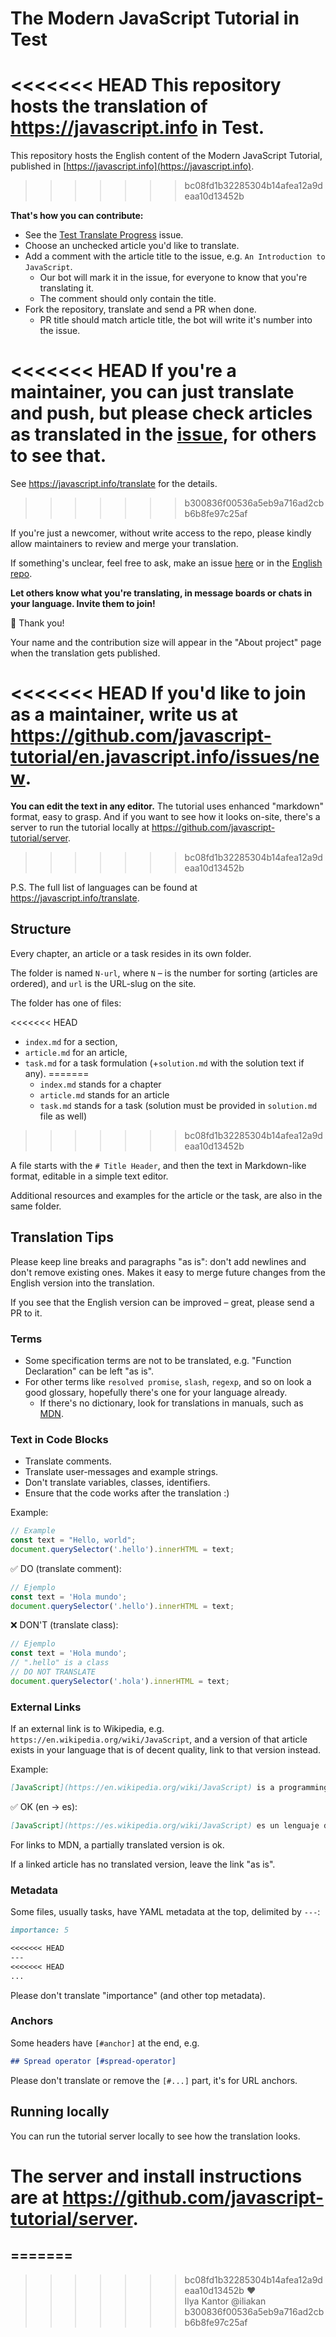 # The Modern JavaScript Tutorial in Test

<<<<<<< HEAD
This repository hosts the translation of <https://javascript.info> in Test.
=======
This repository hosts the English content of the Modern JavaScript Tutorial, published in [https://javascript.info](https://javascript.info).
>>>>>>> bc08fd1b32285304b14afea12a9deaa10d13452b

**That's how you can contribute:**

- See the [Test Translate Progress](https://github.com/javascript-tutorial/test.javascript.info/issues/26) issue.
- Choose an unchecked article you'd like to translate.
- Add a comment with the article title to the issue, e.g. `An Introduction to JavaScript`.
    - Our bot will mark it in the issue, for everyone to know that you're translating it.
    - The comment should only contain the title.
- Fork the repository, translate and send a PR when done.
    - PR title should match article title, the bot will write it's number into the issue.

<<<<<<< HEAD
If you're a maintainer, you can just translate and push, but please check articles as translated in the [issue](https://github.com/javascript-tutorial/test.javascript.info/issues/26), for others to see that.
=======
See <https://javascript.info/translate> for the details.
>>>>>>> b300836f00536a5eb9a716ad2cbb6b8fe97c25af

If you're just a newcomer, without write access to the repo, please kindly allow maintainers to review and merge your translation.
   
If something's unclear, feel free to ask, make an issue [here](https://github.com/javascript-tutorial/test.javascript.info/issues/new) or in the [English repo](https://github.com/javascript-tutorial/en.javascript.info/issues/new). 
    
**Let others know what you're translating, in message boards or chats in your language. Invite them to join!**

🎉 Thank you!

Your name and the contribution size will appear in the "About project" page when the translation gets published.

<<<<<<< HEAD
If you'd like to join as a maintainer, write us at <https://github.com/javascript-tutorial/en.javascript.info/issues/new>.
=======
**You can edit the text in any editor.** The tutorial uses enhanced "markdown" format, easy to grasp. And if you want to see how it looks on-site, there's a server to run the tutorial locally at <https://github.com/javascript-tutorial/server>.
>>>>>>> bc08fd1b32285304b14afea12a9deaa10d13452b

P.S. The full list of languages can be found at <https://javascript.info/translate>.

## Structure

Every chapter, an article or a task resides in its own folder.

The folder is named `N-url`, where `N` – is the number for sorting (articles are ordered), and `url` is the URL-slug on the site.

The folder has one of files:

<<<<<<< HEAD
- `index.md` for a section,
- `article.md` for an article,
- `task.md` for a task formulation (+`solution.md` with the solution text if any).
=======
  - `index.md` stands for a chapter
  - `article.md` stands for an article
  - `task.md` stands for a task (solution must be provided in `solution.md` file as well)
>>>>>>> bc08fd1b32285304b14afea12a9deaa10d13452b

A file starts with the `# Title Header`, and then the text in Markdown-like format, editable in a simple text editor. 

Additional resources and examples for the article or the task, are also in the same folder.

## Translation Tips

Please keep line breaks and paragraphs "as is": don't add newlines and don't remove existing ones. Makes it easy to merge future changes from the English version into the translation. 

If you see that the English version can be improved – great, please send a PR to it.

### Terms

- Some specification terms are not to be translated, e.g. "Function Declaration" can be left "as is".
- For other terms like `resolved promise`, `slash`, `regexp`, and so on look a good glossary, hopefully there's one for your language already.
    - If there's no dictionary, look for translations in manuals, such as [MDN](https://developer.mozilla.org/en-US/).

### Text in Code Blocks

- Translate comments.
- Translate user-messages and example strings.
- Don't translate variables, classes, identifiers.
- Ensure that the code works after the translation :)

Example:

```js
// Example
const text = "Hello, world";
document.querySelector('.hello').innerHTML = text;
```

✅ DO (translate comment):

```js
// Ejemplo
const text = 'Hola mundo';
document.querySelector('.hello').innerHTML = text;
```

❌ DON'T (translate class):

```js
// Ejemplo
const text = 'Hola mundo';
// ".hello" is a class
// DO NOT TRANSLATE
document.querySelector('.hola').innerHTML = text;
```

### External Links

If an external link is to Wikipedia, e.g. `https://en.wikipedia.org/wiki/JavaScript`, and a version of that article exists in your language that is of decent quality, link to that version instead.

Example:

```md
[JavaScript](https://en.wikipedia.org/wiki/JavaScript) is a programming language.
```

✅ OK (en -> es):

```md
[JavaScript](https://es.wikipedia.org/wiki/JavaScript) es un lenguaje de programación.
```

For links to MDN, a partially translated version is ok.

If a linked article has no translated version, leave the link "as is".

### Metadata

Some files, usually tasks, have YAML metadata at the top, delimited by `---`:

```md
importance: 5

<<<<<<< HEAD
---
<<<<<<< HEAD
...
```

Please don't translate "importance" (and other top metadata).

### Anchors

Some headers have `[#anchor]` at the end, e.g.

```md
## Spread operator [#spread-operator]
```

Please don't translate or remove the `[#...]` part, it's for URL anchors.

## Running locally

You can run the tutorial server locally to see how the translation looks.

The server and install instructions are at <https://github.com/javascript-tutorial/server>. 
=======
=======
---  
>>>>>>> bc08fd1b32285304b14afea12a9deaa10d13452b
♥  
Ilya Kantor @iliakan
>>>>>>> b300836f00536a5eb9a716ad2cbb6b8fe97c25af
